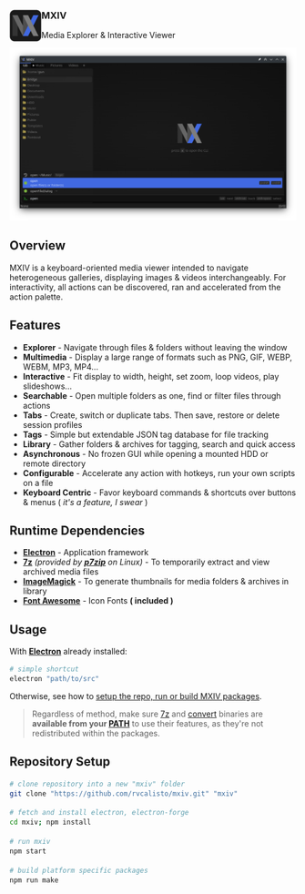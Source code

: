 <!-- header -->
<div>
  <img align="left" src="./src/icons/mxiv.png" style="height: 4em">
  <h3><strong>MXIV</strong>
  </h3><p>Media Explorer & Interactive Viewer</p>
</div>

![cover]

## Overview

MXIV is a keyboard-oriented media viewer intended to navigate heterogeneous galleries, displaying images & videos interchangeably. For interactivity, all actions can be discovered, ran and accelerated from the action palette.

## Features

- **Explorer** - Navigate through files & folders without leaving the window
- **Multimedia** - Display a large range of formats such as PNG, GIF, WEBP, WEBM, MP3, MP4...
- **Interactive** - Fit display to width, height, set zoom, loop videos, play slideshows...
- **Searchable** - Open multiple folders as one, find or filter files through actions
- **Tabs** - Create, switch or duplicate tabs. Then save, restore or delete session profiles
- **Tags** - Simple but extendable JSON tag database for file tracking
- **Library** - Gather folders & archives for tagging, search and quick access
- **Asynchronous** - No frozen GUI while opening a mounted HDD or remote directory
- **Configurable** - Accelerate any action with hotkeys, run your own scripts on a file
- **Keyboard Centric** - Favor keyboard commands & shortcuts over buttons & menus ( *it's a feature, I swear* )

## Runtime Dependencies

- [**Electron**][1] - Application framework
- [**7z**][2] _(provided by [**p7zip**][3] on Linux)_ - To temporarily extract and view archived media files
- [**ImageMagick**][4] - To generate thumbnails for media folders & archives in library
- [**Font Awesome**][5] - Icon Fonts **( included )** 

## Usage

With [**Electron**][1] already installed:

```bash
# simple shortcut
electron "path/to/src"
```

Otherwise, see how to [setup the repo, run or build MXIV packages](#repository-setup).

<!-- Not serving releases yet :P
Loosely packaged binaries are available in the [**Releases**](releases) section.

---

However, if you **already** have [**Electron**][1] installed **or want to package MXIV yourself**, just download the source archive and create a **shortcut** pointing electron to where you extracted it:
```bash
# mxiv shortcut file
electron "<path to your extracted mxiv archive>" 
```
 -->
> Regardless of method, make sure [7z][2] and [convert][4] binaries are **available from your [PATH][6]** to use their features, as they're not redistributed within the packages.

## Repository Setup

```bash
# clone repository into a new "mxiv" folder
git clone "https://github.com/rvcalisto/mxiv.git" "mxiv"

# fetch and install electron, electron-forge
cd mxiv; npm install

# run mxiv
npm start

# build platform specific packages
npm run make
```

<!-- links -->
[1]: https://www.electronjs.org
[2]: https://www.7-zip.org
[3]: https://github.com/p7zip-project/p7zip
[4]: https://imagemagick.org
[5]: https://fontawesome.com
[6]: https://en.wikipedia.org/wiki/PATH_(variable)
[icon]: ./src/icons/mxiv.png
[cover]: ./cover.png
